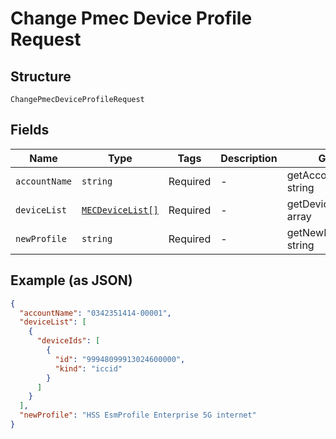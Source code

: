 
# Change Pmec Device Profile Request

## Structure

`ChangePmecDeviceProfileRequest`

## Fields

| Name | Type | Tags | Description | Getter | Setter |
|  --- | --- | --- | --- | --- | --- |
| `accountName` | `string` | Required | - | getAccountName(): string | setAccountName(string accountName): void |
| `deviceList` | [`MECDeviceList[]`](../../doc/models/mec-device-list.md) | Required | - | getDeviceList(): array | setDeviceList(array deviceList): void |
| `newProfile` | `string` | Required | - | getNewProfile(): string | setNewProfile(string newProfile): void |

## Example (as JSON)

```json
{
  "accountName": "0342351414-00001",
  "deviceList": [
    {
      "deviceIds": [
        {
          "id": "99948099913024600000",
          "kind": "iccid"
        }
      ]
    }
  ],
  "newProfile": "HSS EsmProfile Enterprise 5G internet"
}
```

